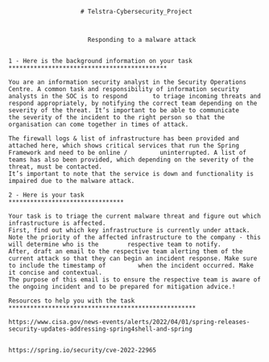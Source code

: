                         # Telstra-Cybersecurity_Project 



                          Responding to a malware attack 


    1 - Here is the background information on your task
    ********************************************

    You are an information security analyst in the Security Operations Centre. A common task and responsibility of information security analysts in the SOC is to respond       to triage incoming threats and respond appropriately, by notifying the correct team depending on the severity of the threat. It’s important to be able to communicate       the severity of the incident to the right person so that the organisation can come together in times of attack.

    The firewall logs & list of infrastructure has been provided and attached here, which shows critical services that run the Spring Framework and need to be online /         uninterrupted. A list of teams has also been provided, which depending on the severity of the threat, must be contacted.
    It’s important to note that the service is down and functionality is impaired due to the malware attack.

    2 - Here is your task
    ********************************

    Your task is to triage the current malware threat and figure out which infrastructure is affected.
    First, find out which key infrastructure is currently under attack. Note the priority of the affected infrastructure to the company - this will determine who is the        respective team to notify.
    After, draft an email to the respective team alerting them of the current attack so that they can begin an incident response. Make sure to include the timestamp of         when the incident occurred. Make it concise and contextual.
    The purpose of this email is to ensure the respective team is aware of the ongoing incident and to be prepared for mitigation advice.!

    Resources to help you with the task
    ****************************************************

    https://www.cisa.gov/news-events/alerts/2022/04/01/spring-releases-security-updates-addressing-spring4shell-and-spring
    

    https://spring.io/security/cve-2022-22965







